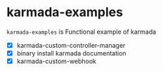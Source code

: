 # karmada-examples

`karmada-examples` is Functional example of karmada

- [x] karmada-custom-controller-manager
- [x] binary install karmada documentation
- [x] karmada-custom-webhook